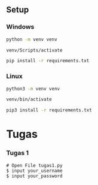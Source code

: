 ## Setup
### Windows
```bash
python -m venv venv
```
```bash
venv/Scripts/activate
```
```bash
pip install -r requirements.txt
```
### Linux
```bash
python3 -m venv venv
```
```bash
venv/bin/activate
```
```bash
pip3 install -r requirements.txt
```
# Tugas
### Tugas 1
```
# Open File tugas1.py
$ input your_username
$ input your_password
```
